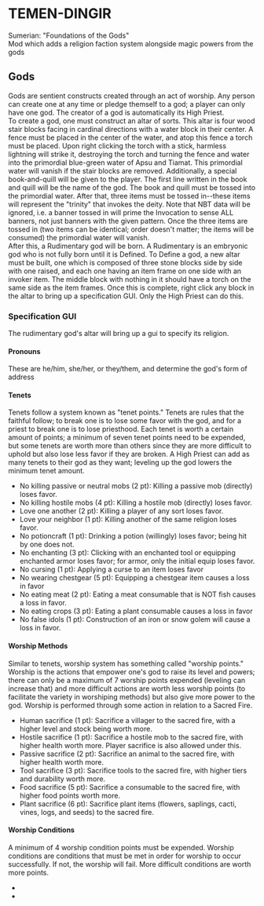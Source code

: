 <h1>TEMEN-DINGIR</h1>
Sumerian: "Foundations of the Gods"
<br>
Mod which adds a religion faction system alongside magic powers from the gods
<br>
<h2>Gods</h2>
Gods are sentient constructs created through an act of worship. Any person can create one at any time or pledge themself to a god; a player can only have one god. The creator of a god is automatically its High Priest.<br>
To create a god, one must construct an altar of sorts. This altar is four wood stair blocks facing in cardinal directions with a water block in their center. A fence must be placed in the center of the water, and atop this fence a torch must be placed. Upon right clicking the torch with a stick, harmless lightning will strike it, destroying the torch and turning the fence and water into the primordial blue-green water of Apsu and Tiamat. This primordial water will vanish if the stair blocks are removed. Additionally, a special book-and-quill will be given to the player. The first line written in the book and quill will be the name of the god. The book and quill must be tossed into the primordial water.
After that, three items must be tossed in--these items will represent the "trinity" that invokes the deity. Note that NBT data will be ignored, i.e. a banner tossed in will prime the Invocation to sense ALL banners, not just banners with the given pattern. Once the three items are tossed in (two items can be identical; order doesn't matter; the items will be consumed) the primordial water will vanish.<br>
After this, a Rudimentary god will be born. A Rudimentary is an embryonic god who is not fully born until it is Defined. To Define a god, a new altar must be built, one which is composed of three stone blocks side by side with one raised, and each one having an item frame on one side with an invoker item. The middle block with nothing in it should have a torch on the same side as the item frames. Once this is complete, right click any block in the altar to bring up a specification GUI. Only the High Priest can do this.
<br>
<h3>Specification GUI</h3>
The rudimentary god's altar will bring up a gui to specify its religion.
<h4>Pronouns</h4>
These are he/him, she/her, or they/them, and determine the god's form of address
<h4>Tenets</h4>
Tenets follow a system known as "tenet points." Tenets are rules that the faithful follow; to break one is to lose some favor with the god, and for a priest to break one is to lose priesthood. Each tenet is worth a certain amount of points; a minimum of seven tenet points need to be expended, but some tenets are worth more than others since they are more difficult to uphold but also lose less favor if they are broken. A High Priest can add as many tenets to their god as they want; leveling up the god lowers the minimum tenet amount.
<ul>
  <li>No killing passive or neutral mobs (2 pt): Killing a passive mob (directly) loses favor.
    <li>No killing hostile mobs (4 pt): Killing a hostile mob (directly) loses favor.
      <li>Love one another (2 pt): Killing a player of any sort loses favor.
      <li>Love your neighbor (1 pt): Killing another of the same religion loses favor.
      <li>No potioncraft (1 pt): Drinking a potion (willingly) loses favor; being hit by one does not.
        <li>No enchanting (3 pt): Clicking with an enchanted tool or equipping enchanted armor loses favor; for armor, only the initial equip loses favor.
          <li>No cursing (1 pt): Applying a curse to an item loses favor
            <li>No wearing chestgear (5 pt): Equipping a chestgear item causes a loss in favor
              <li>No eating meat (2 pt): Eating a meat consumable that is NOT fish causes a loss in favor.
                <li>No eating crops (3 pt): Eating a plant consumable causes a loss in favor
                  <li>No false idols (1 pt): Construction of an iron or snow golem will cause a loss in favor.
                    </ul>
<h4>Worship Methods</h1>
Similar to tenets, worship system has something called "worship points." Worship is the actions that empower one's god to raise its level and powers; there can only be a maximum of 7 worship points expended (leveling can increase that) and more difficult actions are worth less worship points (to facilitate the variety in worshiping methods) but also give more power to the god. Worship is performed through some action in relation to a Sacred Fire. 
<ul>
  <li>Human sacrifice (1 pt): Sacrifice a villager to the sacred fire, with a higher level and stock being worth more.
    <li>Hostile sacrifice (1 pt): Sacrifice a hostile mob to the sacred fire, with higher health worth more. Player sacrifice is also allowed under this.
      <li>Passive sacrifice (2 pt): Sacrifice an animal to the sacred fire, with higher health worth more.
        <li>Tool sacrifice (3 pt): Sacrifice tools to the sacred fire, with higher tiers and durability worth more.
          <li>Food sacrifice (5 pt): Sacrifice a consumable to the sacred fire, with higher food points worth more.
            <li>Plant sacrifice (6 pt): Sacrifice plant items (flowers, saplings, cacti, vines, logs, and seeds) to the sacred fire.
</ul>
<h4>Worship Conditions</h4>
A minimum of 4 worship condition points must be expended. Worship conditions are conditions that must be met in order for worship to occur successfully. If not, the worship will fail. More difficult conditions are worth more points.
<ul>
  <li>
    <li>
</ul>
